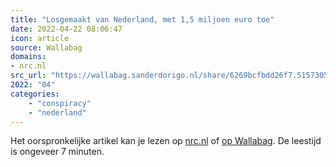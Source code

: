 ```yaml
---
title: "Losgemaakt van Nederland, met 1,5 miljoen euro toe"
date: 2022-04-22 08:06:47
icon: article
source: Wallabag
domains:
- nrc.nl
src_url: "https://wallabag.sanderdorigo.nl/share/6269bcfbdd26f7.51573051"
2022: "04"
categories:
    - "conspiracy"
    - "nederland"
---
```

Het oorspronkelijke artikel kan je lezen op [nrc.nl](https://www.nrc.nl/nieuws/2022/04/21/losgemaakt-van-nederland-met-15-miljoen-euro-toe-a4116891) of [op Wallabag](https://wallabag.sanderdorigo.nl/share/6269bcfbdd26f7.51573051). De leestijd is ongeveer 7 minuten.